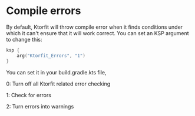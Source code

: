 # Compile errors
By default, Ktorfit will throw compile error when it finds conditions under which it can't ensure that it will work correct.
You can set an KSP argument to change this:

```kotlin
ksp {
    arg("Ktorfit_Errors", "1")
}
```

You can set it in your build.gradle.kts file,

0: Turn off all Ktorfit related error checking

1: Check for errors

2: Turn errors into warnings
